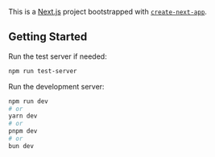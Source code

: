 This is a [Next.js](https://nextjs.org/) project bootstrapped with [`create-next-app`](https://github.com/vercel/next.js/tree/canary/packages/create-next-app).

## Getting Started

Run the test server if needed:
```bash
npm run test-server
```

Run the development server:

```bash
npm run dev
# or
yarn dev
# or
pnpm dev
# or
bun dev
```
